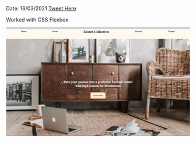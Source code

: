 Date: 16/03/2021 [Tweet Here]() 

Worked with CSS Flexbox

![A screenshot of a webpage made with floats in css](./02.png)
